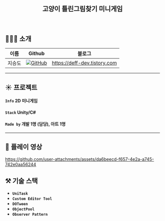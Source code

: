 
<br/>
<br/>

## <p align="center"> 고양이 틀린그림찾기 미니게임   </p>


<br/>

## 👨‍👨‍👦 소개
| 이름    |Github|블로그|
|-----|-----|---|
| 지승도   |<a href="https://github.com/seungdo1234">![GitHub](https://img.shields.io/badge/github-%23121011.svg?style=for-the-badge&logo=github&logoColor=white)</a>|https://deff-dev.tistory.com
---

## :sunny: 프로젝트  

#### `Info` **2D 미니게임**

#### `Stack` **Unity/C#**   

#### `Made by` 개발 1명 (담당), 아트 1명

---
## :movie_camera: 플레이 영상


https://github.com/user-attachments/assets/da6beecd-f657-4e2a-a745-742e0aa56244



## ⚒️ 기술 스택
- **`UniTask`**
- **`Custom Editor Tool`**
- **`DOTween`**
- **`ObjectPool`**
- **`Observer Pattern`**
